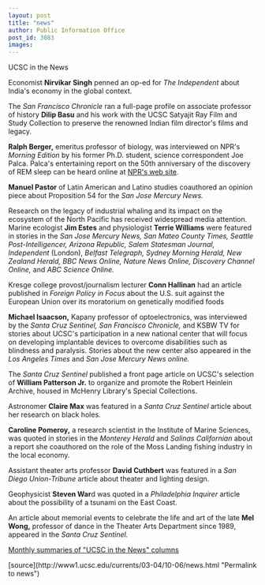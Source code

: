 ```yaml
---
layout: post
title: "news"
author: Public Information Office
post_id: 3083
images:
---
```


<p class="pagehead">
  UCSC in the News
</p>
<p>
  Economist <b>Nirvikar Singh</b> penned an op-ed for <i>The Independent</i> about India's economy in the global context.
</p>
<p>
  The <i>San Francisco Chronicle</i> ran a full-page profile on associate professor of history <b>Dilip Basu</b> and his work with the UCSC Satyajit Ray Film and Study Collection to preserve the renowned Indian film director's films and legacy.
</p>
<p>
  <b>Ralph Berger,</b> emeritus professor of biology, was interviewed on NPR's <i>Morning Edition</i> by his former Ph.D. student, science correspondent Joe Palca. Palca's entertaining report on the 50th anniversary of the discovery of REM sleep can be heard online at <a href="http://www.npr.org/features/feature.php?wfId=1452236">NPR's web site</a>.<br>
</p>
<p>
  <b>Manuel Pastor</b> of Latin American and Latino studies coauthored an opinion piece about Proposition 54 for the <i>San Jose Mercury News.</i>
</p>
<p>
  Research on the legacy of industrial whaling and its impact on the ecosystem of the North Pacific has received widespread media attention. Marine ecologist <b>Jim Estes</b> and physiologist <b>Terrie Williams</b> were featured in stories in the <i>San Jose Mercury News, San Mateo County Times, Seattle Post-Intelligencer, Arizona Republic, Salem Statesman Journal, Independent</i> (London), <i>Belfast Telegraph, Sydney Morning Herald, New Zealand Herald, BBC News Online, Nature News Online, Discovery Channel Online,</i> and <i>ABC Science Online.</i>
</p>
<p>
  Kresge college provost/journalism lecturer <b>Conn Hallinan</b> had an article published in <i>Foreign Policy in Focus</i> about the U.S. suit against the European Union over its moratorium on genetically modified foods<br>
</p>
<p>
  <b>Michael Isaacson,</b> Kapany professor of optoelectronics, was interviewed by the <i>Santa Cruz Sentinel, San Francisco Chronicle,</i> and KSBW TV for stories about UCSC's participation in a new national center that will focus on developing implantable devices to overcome disabilities such as blindness and paralysis. Stories about the new center also appeared in the <i>Los Angeles Times</i> and <i>San Jose Mercury News online.</i><br>
</p>
<p>
  The <i>Santa Cruz Sentinel</i> published a front page article on UCSC's selection of <b>William Patterson Jr.</b> to organize and promote the Robert Heinlein Archive, housed in McHenry Library's Special Collections.
</p>
<p>
  Astronomer <b>Claire Max</b> was featured in a <i>Santa Cruz Sentinel</i> article about her research on black holes.<br>
</p>
<p>
  <b>Caroline Pomeroy,</b> a research scientist in the Institute of Marine Sciences, was quoted in stories in the <i>Monterey Herald</i> and <i>Salinas Californian</i> about a report she coauthored on the role of the Moss Landing fishing industry in the local economy.<br>
</p>
<p>
  Assistant theater arts professor <b>David Cuthbert</b> was featured in a <i>San Diego Union-Tribune</i> article about theater and lighting design.<br>
</p>
<p>
  Geophysicist <b>Steven War</b>d was quoted in a <i>Philadelphia Inquirer</i> article about the possibility of a tsunami on the East Coast.
</p>
<p>
  An article about memorial events to celebrate the life and art of the late <b>Mel Wong,</b> professor of dance in the Theater Arts Department since 1989, appeared in the <i>Santa Cruz Sentinel.</i>
</p>
<p>
  <a href="http://www.ucsc.edu/news_events/media_highlights">Monthly summaries of "UCSC in the News" columns</a><br>
</p>
<p>

</p>
[source](http://www1.ucsc.edu/currents/03-04/10-06/news.html "Permalink to news")
